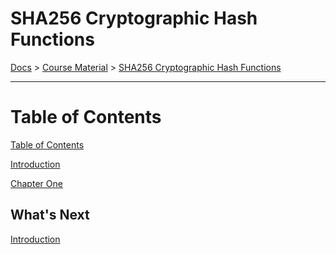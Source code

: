 # SHA256 Cryptographic Hash Functions
[Docs](/README.md) > 
[Course Material](/course-material/table-of-contents.md) > [SHA256 Cryptographic Hash Functions](./table-of-contents.md) 
<HR>

# Table of Contents
[Table of Contents](./table-of-contents.md)

[Introduction](./introduction.md)

[Chapter One](./chapter-one.md)

## What's Next
[Introduction](./introduction.md)